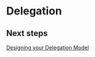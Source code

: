 # Delegation

## Next steps
[Designing your Delegation Model](https://github.com/nmcgregor/Azure-Security/blob/master/4.2.1-Design-your-Delegation-Model.md)
